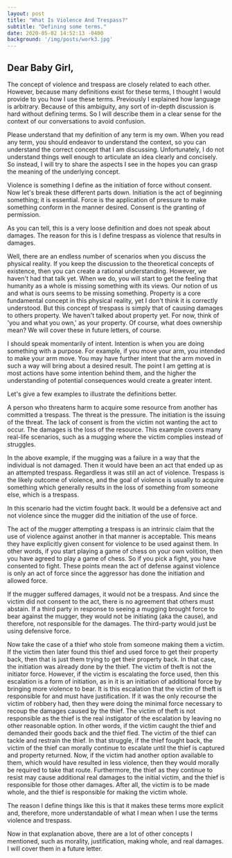 ```yaml
---
layout: post
title: "What Is Violence And Trespass?"
subtitle: "Defining some terms."
date: 2020-05-02 14:52:13 -0400
background: '/img/posts/work3.jpg'
---
```

## Dear Baby Girl,

The concept of violence and trespass are closely related to each other. However, because many definitions exist for these terms, I thought I would provide to you how I use these terms. Previously I explained how language is arbitrary.  Because of this ambiguity, any sort of in-depth discussion is hard without defining terms.  So I will describe them in a clear sense for the context of our conversations to avoid confusion.

Please understand that my definition of any term is my own. When you read any term, you should endeavor to understand the context, so you can understand the correct concept that I am discussing. Unfortunately, I do not understand things well enough to articulate an idea clearly and concisely. So instead, I will try to share the aspects I see in the hopes you can grasp the meaning of the underlying concept.

Violence is something I define as the initiation of force without consent. Now let's break these different parts down. Initiation is the act of beginning something; it is essential. Force is the application of pressure to make something conform in the manner desired. Consent is the granting of permission.  

As you can tell, this is a very loose definition and does not speak about damages. The reason for this is I define trespass as violence that results in damages.  

Well, there are an endless number of scenarios when you discuss the physical reality. If you keep the discussion to the theoretical concepts of existence, then you can create a rational understanding. However, we haven't had that talk yet. When we do, you will start to get the feeling that humanity as a whole is missing something with its views. Our notion of us and what is ours seems to be missing something. Property is a core fundamental concept in this physical reality, yet I don't think it is correctly understood. But this concept of trespass is simply that of causing damages to others property. We haven't talked about property yet. For now, think of 'you and what you own,' as your property.  Of course, what does ownership mean?  We will cover these in future letters, of course.

I should speak momentarily of intent.  Intention is when you are doing something with a purpose.  For example, if you move your arm, you intended to make your arm move.  You may have further intent that the arm moved in such a way will bring about a desired result.  The point I am getting at is most actions have some intention behind them, and the higher the understanding of potential consequences would create a greater intent.

Let's give a few examples to illustrate the definitions better.

A person who threatens harm to acquire some resource from another has committed a trespass. The threat is the pressure. The initiation is the issuing of the threat. The lack of consent is from the victim not wanting the act to occur. The damages is the loss of the resource. This example covers many real-life scenarios, such as a mugging where the victim complies instead of struggles.

In the above example, if the mugging was a failure in a way that the individual is not damaged.  Then it would have been an act that ended up as an attempted trespass. Regardless it was still an act of violence.  Trespass is the likely outcome of violence, and the goal of violence is usually to acquire something which generally results in the loss of something from someone else, which is a trespass.

In this scenario had the victim fought back. It would be a defensive act and not violence since the mugger did the initiation of the use of force.  

The act of the mugger attempting a trespass is an intrinsic claim that the use of violence against another in that manner is acceptable. This means they have explicitly given consent for violence to be used against them. In other words, if you start playing a game of chess on your own volition, then you have agreed to play a game of chess. So if you pick a fight, you have consented to fight.  These points mean the act of defense against violence is only an act of force since the aggressor has done the initiation and allowed force.

If the mugger suffered damages, it would not be a trespass. And since the victim did not consent to the act, there is no agreement that others must abstain. If a third party in response to seeing a mugging brought force to bear against the mugger, they would not be initiating (aka the cause), and therefore, not responsible for the damages. The third-party would just be using defensive force.

Now take the case of a thief who stole from someone making them a victim. If the victim then later found this thief and used force to get their property back, then that is just them trying to get their property back. In that case, the initiation was already done by the thief.  The victim of theft is not the initiator force. However, if the victim is escalating the force used, then this escalation is a form of initiation, as in it is an initiation of additional force by bringing more violence to bear. It is this escalation that the victim of theft is responsible for and must have justification. If it was the only recourse the victim of robbery had, then they were doing the minimal force necessary to recoup the damages caused by the thief. The victim of theft is not responsible as the thief is the real instigator of the escalation by leaving no other reasonable option. In other words, if the victim caught the thief and demanded their goods back and the thief fled. The victim of the thief can tackle and restrain the thief.  In that struggle, if the thief fought back, the victim of the thief can morally continue to escalate until the thief is captured and property returned. Now, if the victim had another option available to them, which would have resulted in less violence, then they would morally be required to take that route. Furthermore, the thief as they continue to resist may cause additional real damages to the initial victim, and the thief is responsible for those other damages. After all, the victim is to be made whole, and the thief is responsible for making the victim whole.

The reason I define things like this is that it makes these terms more explicit and, therefore, more understandable of what I mean when I use the terms violence and trespass.

Now in that explanation above, there are a lot of other concepts I mentioned, such as morality, justification, making whole, and real damages. I will cover them in a future letter.
